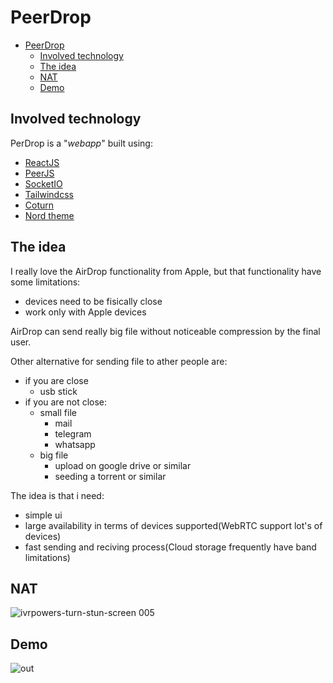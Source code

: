 # PeerDrop
- [PeerDrop](#peerdrop)
  - [Involved technology](#involved-technology)
  - [The idea](#the-idea)
  - [NAT](#nat)
  - [Demo](#demo)

## 	Involved technology
PerDrop is a "*webapp*" built using:
- [ReactJS](https://reactjs.org/)
- [PeerJS](https://peerjs.com/)
- [SocketIO](https://socket.io/)
- [Tailwindcss](https://tailwindcss.com/)
- [Coturn](https://github.com/coturn/coturn)
- [Nord theme](https://www.nordtheme.com/)


## The idea
I really love the AirDrop functionality from Apple, but that functionality have some limitations:
- devices need to be fisically close
- work only with Apple devices

AirDrop can send really big file without noticeable compression by the final user.


Other alternative for sending file to ather people are:
- if you are close
  - usb stick
- if you are not close:
  - small file
    - mail
    - telegram
    - whatsapp
  - big file
    - upload on google drive or similar
    - seeding a torrent or similar


The idea is that i need:
- simple ui
- large availability in terms of devices supported(WebRTC support lot's of devices)
- fast sending and reciving process(Cloud storage frequently have band limitations)


## NAT

![ivrpowers-turn-stun-screen 005](https://user-images.githubusercontent.com/101810067/167648785-4202639f-534b-40aa-840e-c9218140a007.jpeg)
























## Demo

![out](https://user-images.githubusercontent.com/101810067/167640419-1b6a0845-ffb6-4fe8-8c53-4f33bf63a212.gif)
